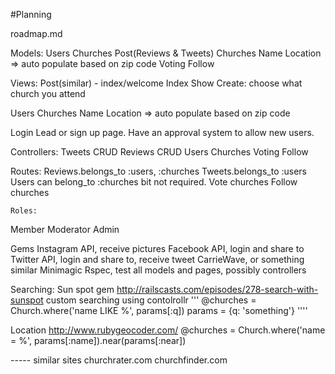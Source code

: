 #Planning

roadmap.md


Models:
Users
Churches
Post(Reviews & Tweets)
Churches
    Name
    Location => auto populate based on    zip code
Voting
Follow


Views:
Post(similar) - index/welcome
    Index
    Show
     Create: choose what church you attend 

Users
Churches
    Name
    Location => auto populate based on    zip code
    
Login
Lead or sign up page.
    Have an approval system to allow new users.

Controllers:
Tweets
    CRUD
Reviews
    CRUD
Users
Churches
Voting 
Follow

Routes:
Reviews.belongs_to :users, :churches 
Tweets.belongs_to :users
Users can belong_to :churches bit not required.
Vote churches
Follow churches


    Roles:
Member
Moderator
Admin

Gems
Instagram API, receive pictures
Facebook API, login and share to
Twitter API, login and share to, receive tweet
CarrieWave, or something similar 
Minimagic
Rspec, test all models and pages, possibly controllers 


Searching:
Sun spot gem
http://railscasts.com/episodes/278-search-with-sunspot
custom searching using contolrollr
'''
 @churches = Church.where('name LIKE %', params[:q])
 params = {q: 'something'}
''''

Location 
http://www.rubygeocoder.com/
@churches = Church.where('name = %', params[:name]).near(params[:near])

----- similar sites
churchrater.com
churchfinder.com

